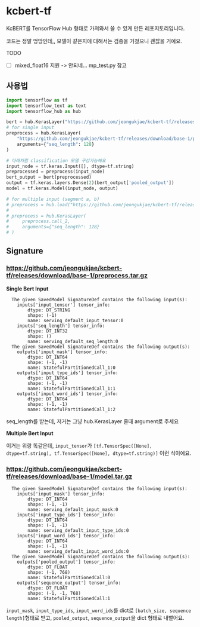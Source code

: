 # kcbert-tf

KcBERT를 TensorFlow Hub 형태로 가져와서 쓸 수 있게 만든 레포지토리입니다.

코드는 정말 엉망인데,, 모델이 같은지에 대해서는 검증을 거쳤으니 괜찮을 거예요.

TODO

- [ ] mixed_float16 지원 -> 안되네... mp_test.py 참고

## 사용법

```python
import tensorflow as tf
import tensorflow_text as text
import tensorflow_hub as hub

bert = hub.KerasLayer("https://github.com/jeongukjae/kcbert-tf/releases/download/base-1/model.tar.gz")
# for single input
preprocess = hub.KerasLayer(
    "https://github.com/jeongukjae/kcbert-tf/releases/download/base-1/preprocess.tar.gz",
    arguments={"seq_length": 128}
)

# 아래처럼 classification 모델 구성가능해요
input_node = tf.keras.Input([], dtype=tf.string)
preprocessed = preprocess(input_node)
bert_output = bert(preprocessed)
output = tf.keras.layers.Dense(2)(bert_output['pooled_output'])
model = tf.keras.Model(input_node, output)

# for multiple input (segment a, b)
# preprocess = hub.load("https://github.com/jeongukjae/kcbert-tf/releases/download/base-1/preprocess.tar.gz")
#
# preprocess = hub.KerasLayer(
#     preprocess.call_2,
#     arguments={"seq_length": 128}
# )
```

## Signature

### <https://github.com/jeongukjae/kcbert-tf/releases/download/base-1/preprocess.tar.gz>

**Single Bert Input**

```text
  The given SavedModel SignatureDef contains the following input(s):
    inputs['input_tensor'] tensor_info:
        dtype: DT_STRING
        shape: (-1)
        name: serving_default_input_tensor:0
    inputs['seq_length'] tensor_info:
        dtype: DT_INT32
        shape: ()
        name: serving_default_seq_length:0
  The given SavedModel SignatureDef contains the following output(s):
    outputs['input_mask'] tensor_info:
        dtype: DT_INT64
        shape: (-1, -1)
        name: StatefulPartitionedCall_1:0
    outputs['input_type_ids'] tensor_info:
        dtype: DT_INT64
        shape: (-1, -1)
        name: StatefulPartitionedCall_1:1
    outputs['input_word_ids'] tensor_info:
        dtype: DT_INT64
        shape: (-1, -1)
        name: StatefulPartitionedCall_1:2
```

seq_length를 받는데, 저거는 그냥 hub.KerasLayer 줄때 argument로 주세요

**Multiple Bert Input**

이거는 위랑 똑같은데, `input_tensor`가 `[tf.TensorSpec([None], dtype=tf.string), tf.TensorSpec([None], dtype=tf.string)]` 이런 식이예요.

### <https://github.com/jeongukjae/kcbert-tf/releases/download/base-1/model.tar.gz>

```text
  The given SavedModel SignatureDef contains the following input(s):
    inputs['input_mask'] tensor_info:
        dtype: DT_INT64
        shape: (-1, -1)
        name: serving_default_input_mask:0
    inputs['input_type_ids'] tensor_info:
        dtype: DT_INT64
        shape: (-1, -1)
        name: serving_default_input_type_ids:0
    inputs['input_word_ids'] tensor_info:
        dtype: DT_INT64
        shape: (-1, -1)
        name: serving_default_input_word_ids:0
  The given SavedModel SignatureDef contains the following output(s):
    outputs['pooled_output'] tensor_info:
        dtype: DT_FLOAT
        shape: (-1, 768)
        name: StatefulPartitionedCall:0
    outputs['sequence_output'] tensor_info:
        dtype: DT_FLOAT
        shape: (-1, -1, 768)
        name: StatefulPartitionedCall:1
```

`input_mask`, `input_type_ids`, `input_word_ids`를 dict로 `[batch_size, sequence length]`형태로 받고, `pooled_output`, `sequence_output`을 dict 형태로 내뱉어요.
